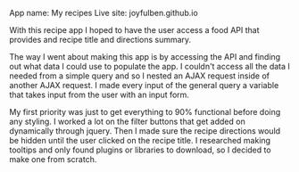 App name: My recipes
Live site: joyfulben.github.io

With this recipe app I hoped to have the user access a food API that provides and recipe title and directions summary.

The way I went about making this app is by accessing the API and finding out what data I could use to populate the app. I couldn't access all the data I needed from a simple query and so I nested an AJAX request inside of another AJAX request. I made every input of the general query a variable that takes input from the user with an input form.

My first priority was just to get everything to 90% functional before doing any styling. I worked a lot on the filter buttons that get added on dynamically through jquery. Then I made sure the recipe directions would be hidden until the user clicked on the recipe title. I researched making tooltips and only found plugins or libraries to download, so I decided to make one from scratch.
